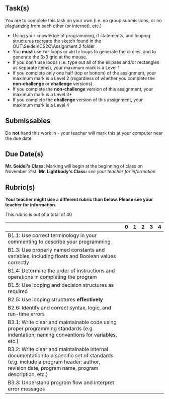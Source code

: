
Task(s)
-------
You are to complete this task on your own (i.e. no group submissions, or no plagiarizing from each other (or internet), etc.)

* Using your knowledge of programming, if statements, and looping structures recreate the sketch found in the OUT\Seidel\ICS2O\Assignment 2 folder
* You **must** use ```for``` loops or ```while``` loops to generate the circles, and to generate the 3x3 grid at the mouse.
* If you don't use loops (i.e. type out all of the ellipses and/or rectangles as separate items), your maximum mark is a Level 1
* If you complete only one half (top or bottom) of the assignment, your maximum mark is a Level 2 (regardless of whether you complete the **non-challenge** or **challenge** versions)
* If you complete the **non-challenge** version of this assignment, your maximum mark is a Level 3+
* If you complete the **challenge** version of this assignment, your maximum mark is a Level 4



Submissables
------------
Do **not** hand this work in - your teacher will mark this at your computer near the due date.


Due Date(s)
----------
**Mr. Seidel's Class:** Marking will begin at the beginning of class on November 21st.
**Mr. Lightbody's Class:** _see your teacher for information_


Rubric(s)
---------
**Your teacher might use a different rubric than below.  Please see your teacher for information.**



This rubric is out of a total of 40

|                                          | 0    | 1    | 2    | 3    | 4    |
| ---------------------------------------- | ---- | ---- | ---- | ---- | ---- |
| B1.1: Use correct terminology in your commenting to describe your programming |      |      |      |      |      |
| B1.3: Use properly named constants and variables, including floats and Boolean values correctly |      |      |      |      |      |
| B1.4: Determine the order of instructions and operations in completing the program |      |      |      |      |      |
| B1.5: Use looping and decision structures as required |      |      |      |      |      |
| B2.5: Use looping structures **effectively** |      |      |      |      |      |
| B2.6: Identify and correct syntax, logic, and run-time errors |      |      |      |      |      |
| B3.1: Write clear and maintainable code using proper programming standards (e.g. indentation; naming conventions for variables, etc.) |      |      |      |      |      |
| B3.2: Write clear and maintainable internal documentation to a specific set of standards (e.g. include a program header: author, revision date, program name, program description, etc.) |      |      |      |      |      |
| B3.3: Understand program flow and interpret error messages |      |      |      |      |      |